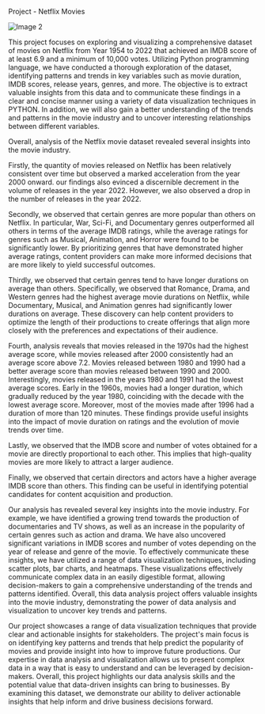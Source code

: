 Project - Netflix Movies 
 
![Image 2](https://user-images.githubusercontent.com/122255738/223031579-22930d57-f4bd-4a14-b509-573403744060.jpg)

This project focuses on exploring and visualizing a comprehensive dataset of movies on Netflix from Year 1954 to 2022 that achieved an IMDB score of at least 6.9 and a minimum of 10,000 votes. Utilizing Python programming language, we have conducted a thorough exploration of the dataset, identifying patterns and trends in key variables such as movie duration, IMDB scores, release years, genres, and more. The objective is to extract valuable insights from this data and to communicate these findings in a clear and concise manner using a variety of data visualization techniques in PYTHON. In addition, we will also gain a better understanding of the trends and patterns in the movie industry and to uncover interesting relationships between different variables.

Overall, analysis of the Netflix movie dataset revealed several insights into the movie industry.

Firstly, the quantity of movies released on Netflix has been relatively consistent over time but observed a marked acceleration from the year 2000 onward. our findings also evinced a discernible decrement in the volume of releases in the year 2022. However, we also observed a drop in the number of releases in the year 2022.

Secondly, we observed that certain genres are more popular than others on Netflix. In particular, War, Sci-Fi, and Documentary genres outperformed all others in terms of the average IMDB ratings, while the average ratings for genres such as Musical, Animation, and Horror were found to be significantly lower. By prioritizing genres that have demonstrated higher average ratings, content providers can make more informed decisions that are more likely to yield successful outcomes.

Thirdly, we observed that certain genres tend to have longer durations on average than others. Specifically, we observed that Romance, Drama, and Western genres had the highest average movie durations on Netflix, while Documentary, Musical, and Animation genres had significantly lower durations on average. These discovery can help content providers to optimize the length of their productions to create offerings that align more closely with the preferences and expectations of their audience.

Fourth, analysis reveals that movies released in the 1970s had the highest average score, while movies released after 2000 consistently had an average score above 7.2.  Movies released between 1980 and 1990 had a better average score than movies released between 1990 and 2000. Interestingly, movies released in the years 1980 and 1991 had the lowest average scores. Early in the 1960s, movies had a longer duration, which gradually reduced by the year 1980, coinciding with the decade with the lowest average score. Moreover, most of the movies made after 1996 had a duration of more than 120 minutes. These findings provide useful insights into the impact of movie duration on ratings and the evolution of movie trends over time.
  
Lastly, we  observed that the IMDB score and number of votes obtained for a movie are directly proportional to each other. This implies that high-quality movies are more likely to attract a larger audience. 

Finally, we observed that certain directors and actors have a higher average IMDB score than others. This finding can be useful in identifying potential candidates for content acquisition and production.


Our analysis has revealed several key insights into the movie industry. For example, we have identified a growing trend towards the production of documentaries and TV shows, as well as an increase in the popularity of certain genres such as action and drama. We have also uncovered significant variations in IMDB scores and number of votes depending on the year of release and genre of the movie.
To effectively communicate these insights, we have utilized a range of data visualization techniques, including scatter plots, bar charts, and heatmaps. These visualizations effectively communicate complex data in an easily digestible format, allowing decision-makers to gain a comprehensive understanding of the trends and patterns identified.
Overall, this data analysis project offers valuable insights into the movie industry, demonstrating the power of data analysis and visualization to uncover key trends and patterns.




Our project showcases a range of data visualization techniques that provide clear and actionable insights for stakeholders. The project's main focus is on identifying key patterns and trends that help predict the popularity of movies and provide insight into how to improve future productions. Our expertise in data analysis and visualization allows us to present complex data in a way that is easy to understand and can be leveraged by decision-makers.
Overall, this project highlights our data analysis skills and the potential value that data-driven insights can bring to businesses. By examining this dataset, we demonstrate our ability to deliver actionable insights that help inform and drive business decisions forward.




